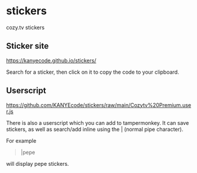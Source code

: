 # stickers
cozy.tv stickers

## Sticker site
https://kanyecode.github.io/stickers/

Search for a sticker, then click on it to copy the code to your clipboard.


## Userscript
https://github.com/KANYEcode/stickers/raw/main/Cozytv%20Premium.user.js

There is also a userscript which you can add to tampermonkey. It can save stickers, as well as search/add inline using the | (normal pipe character).

For example
> |pepe

will display pepe stickers.
